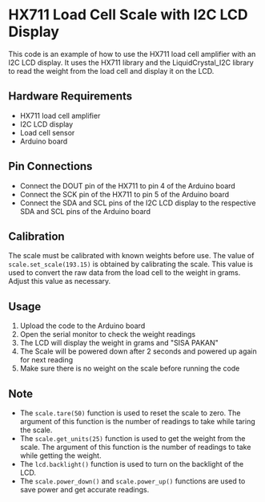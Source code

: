 # HX711 Load Cell Scale with I2C LCD Display
This code is an example of how to use the HX711 load cell amplifier with an I2C LCD display. It uses the HX711 library and the LiquidCrystal_I2C library to read the weight from the load cell and display it on the LCD.

## Hardware Requirements
- HX711 load cell amplifier
- I2C LCD display
- Load cell sensor
- Arduino board

## Pin Connections
- Connect the DOUT pin of the HX711 to pin 4 of the Arduino board
- Connect the SCK pin of the HX711 to pin 5 of the Arduino board
- Connect the SDA and SCL pins of the I2C LCD display to the respective SDA and SCL pins of the Arduino board

## Calibration
The scale must be calibrated with known weights before use. The value of `scale.set_scale(193.15)` is obtained by calibrating the scale. This value is used to convert the raw data from the load cell to the weight in grams. Adjust this value as necessary.

## Usage
1. Upload the code to the Arduino board
2. Open the serial monitor to check the weight readings
3. The LCD will display the weight in grams and "SISA PAKAN"
4. The Scale will be powered down after 2 seconds and powered up again for next reading
5. Make sure there is no weight on the scale before running the code

## Note
- The `scale.tare(50)` function is used to reset the scale to zero. The argument of this function is the number of readings to take while taring the scale.
- The `scale.get_units(25)` function is used to get the weight from the scale. The argument of this function is the number of readings to take while getting the weight.
- The `lcd.backlight()` function is used to turn on the backlight of the LCD.
- The `scale.power_down()` and `scale.power_up()` functions are used to save power and get accurate readings.
